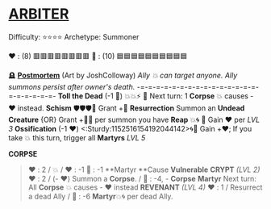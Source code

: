 # [**__ARBITER__**](<https://www.youtube.com/watch?v=oNDrj072pwY>)
Difficulty: ⭐⭐⭐⭐
Archetype: Summoner

❤️ : (8) 🟥🟥🟥🟥🟥🟥🟥🟥
🔷 : (10) 🟦🟦🟦🟦🟦🟦🟦🟦🟦🟦

🪦 [**Postmortem**](https://cdn.discordapp.com/attachments/1068260233807396874/1231679856907911279/195225204c720bd48f883bfec00e2dfa.jpg?ex=6637d641&is=66256141&hm=3a6a01897541bd888c0db6871c1d2d0d650f401022f4346c847bb797c1c324e2&) (Art by JoshColloway)
*Ally 💥 can target anyone. Ally summons persist after owner's death.*
-=-=-=-=-=-=-=-=-=-=-=-=-=-=-=-=-=-=-=-=-=-
**Toll the Dead** (-1 🔷) 💥💥⚡ 🔀 Next turn: 1 __Corpse__ 💥 causes - ❤️ instead. 
**Schism** 🛡️🛡️🛡️🔀 Grant +🔷
**Resurrection** Summon an __Undead Creature__ {OR} Grant +🔷🔷 per summon you have
**Reap** 💥🌀 🔀 Gain ❤️ per *LVL 3*
**Ossification** (-1 ❤️) <:Sturdy:1152516154192044142>🌀🔀 Gain +❤️; If you take 💥 this turn, trigger all **Martyrs** *LVL 5*


**__CORPSE__**
> ❤️ : 2 / 💥 / ❤️ : -1 🔷 : -1
> **Martyr **Cause __Vulnerable__
**__CRYPT__** *(LVL 2)*
> ❤️ : 2 / (- ❤️) Summon a __Corpse__. / 🔷 : -4, - __Corpse__
> **Martyr** Next turn: All __Corpse__ 💥 causes - ❤️ instead
**__REVENANT__** *(LVL 4)*
> ❤️ : 1 / Resurrect a dead Ally / 🔷 : -6 
> **Martyr**💥🌀 per dead Ally.
